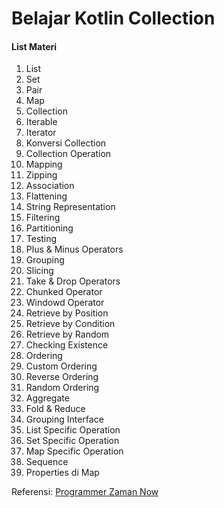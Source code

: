 # Belajar Kotlin Collection
#### List Materi
1. List
2. Set
3. Pair
4. Map
5. Collection
6. Iterable
7. Iterator
8. Konversi Collection
9. Collection Operation
10. Mapping
11. Zipping
12. Association
13. Flattening
14. String Representation
15. Filtering
16. Partitioning
17. Testing
18. Plus & Minus Operators
19. Grouping
20. Slicing
21. Take & Drop Operators
22. Chunked Operator
23. Windowd Operator
24. Retrieve by Position
25. Retrieve by Condition
26. Retrieve by Random
27. Checking Existence
28. Ordering
29. Custom Ordering
30. Reverse Ordering
31. Random Ordering
32. Aggregate
33. Fold & Reduce
34. Grouping Interface
35. List Specific Operation
36. Set Specific Operation
37. Map Specific Operation
38. Sequence
39. Properties di Map

Referensi:  [Programmer Zaman Now](https://www.youtube.com/ProgrammerZamanNow)